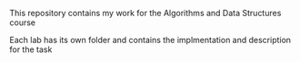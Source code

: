 This repository contains my work for the Algorithms and Data Structures course

Each lab has its own folder and contains the implmentation and description for the task
